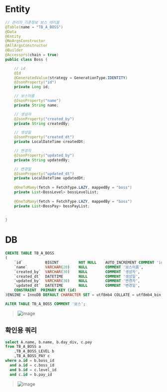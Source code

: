 # Entity
```java
// 관리자_기준정보 보스 테이블
@Table(name = "TB_A_BOSS")
@Data
@Entity
@NoArgsConstructor
@AllArgsConstructor
@Builder
@Accessors(chain = true)
public class Boss {

    // id
    @Id
    @GeneratedValue(strategy = GenerationType.IDENTITY)
    @JsonProperty("id")
    private Long id;

    // 보스이름
    @JsonProperty("name")
    private String name;

    // 생성자
    @JsonProperty("created_by")
    private String createdBy;

    // 생성일
    @JsonProperty("created_dt")
    private LocalDateTime createdDt;

    // 변경자
    @JsonProperty("updated_by")
    private String updatedBy;

    // 변경일
    @JsonProperty("updated_dt")
    private LocalDateTime updatedDt;
    
    @OneToMany(fetch = FetchType.LAZY, mappedBy = "boss")
    private List<BossLevel> bossLevelList;
    
    @OneToMany(fetch = FetchType.LAZY, mappedBy = "boss")
    private List<BossPay> bossPayList;
    
    
}
```

# DB
```sql
CREATE TABLE TB_A_BOSS
(
    `id`          BIGINT         NOT NULL    AUTO_INCREMENT COMMENT 'id', 
    `name`        VARCHAR(20)    NULL        COMMENT '보스이름', 
    `created_by`  VARCHAR(30)    NULL        COMMENT '생성자', 
    `created_dt`  DATETIME       NULL        COMMENT '생성일', 
    `updated_by`  VARCHAR(30)    NULL        COMMENT '변경자', 
    `updated_dt`  DATETIME       NULL        COMMENT '변경일', 
    CONSTRAINT  PRIMARY KEY (id)
)ENGINE = InnoDB DEFAULT CHARACTER SET = utf8mb4 COLLATE = utf8mb4_bin;

ALTER TABLE TB_A_BOSS COMMENT '보스';
```

> ![image](https://user-images.githubusercontent.com/17442343/120921713-de17e480-c6ff-11eb-9553-0cad6e900d3e.png)

## 확인용 쿼리
```sql
select A.name, b.name, b.day_div, c.pay
from TB_A_BOSS a
	,TB_A_BOSS_LEVEL b
    ,TB_A_BOSS_PAY c
where a.id = b.boss_id
  and a.id = c.boss_id
  and b.id = c.level_id
  and c.id = b.pay_id
```
> ![image](https://user-images.githubusercontent.com/17442343/120922613-21c11d00-c705-11eb-8e3d-8fa8283c6d7e.png)
